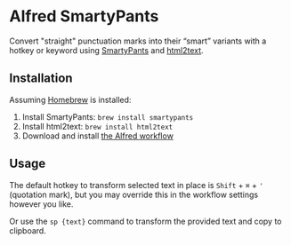 # Alfred SmartyPants

Convert "straight" punctuation marks into their “smart” variants with a hotkey or keyword using [SmartyPants](https://daringfireball.net/projects/smartypants/) and [html2text](https://gitlab.com/grobian/html2text).

## Installation

Assuming [Homebrew](https://brew.sh) is installed:

1. Install SmartyPants: `brew install smartypants`
2. Install html2text: `brew install html2text`
3. Download and install [the Alfred workflow](https://github.com/tylersticka/alfred-smartypants/releases/latest/download/SmartyPants.alfredworkflow)

## Usage

The default hotkey to transform selected text in place is `Shift` + `⌘` + `'` (quotation mark), but you may override this in the workflow settings however you like.

Or use the `sp {text}` command to transform the provided text and copy to clipboard.
